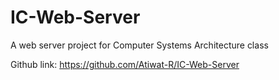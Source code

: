 # IC-Web-Server
A web server project for Computer Systems Architecture class

Github link: https://github.com/Atiwat-R/IC-Web-Server
